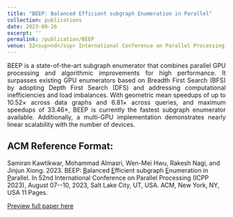 ```yaml
---
title: "BEEP: Balanced Efficient subgraph Enumeration in Parallel"
collection: publications
date: 2023-09-26
excerpt: ''
permalink: /publication/BEEP
venue: 52<sup>nd</sup> International Conference on Parallel Processing (ICPP)
---
```


<div style="text-align: justify;">
BEEP is a state-of-the-art subgraph enumerator that combines parallel GPU processing and algorithmic improvements for high performance. It surpasses existing GPU enumerators based on Breadth First Search (BFS) by adopting Depth First Search (DFS) and addressing computational inefficiencies and load imbalances. With geometric mean speedups of up to 10.52× across data graphs and 6.81× across queries, and maximum speedups of 33.46×, BEEP is currently the fastest subgraph enumerator available. Additionally, a multi-GPU implementation demonstrates nearly linear scalability with the number of devices.
</div>

## ACM Reference Format:
Samiran Kawtikwar, Mohammad Almasri, Wen-Mei Hwu, Rakesh Nagi, and Jinjun Xiong. 2023. BEEP: <u>B</u>alanced <u>E</u>fficient subgraph <u>E</u>numeration in <u>P</u>arallel. In 52nd International Conference on Parallel Processing (ICPP 2023), August 07--10, 2023, Salt Lake City, UT, USA. ACM, New York, NY, USA 11 Pages.

<p><a href="https://dl.acm.org/doi/10.1145/3605573.3605653">Preview full paper here</a></p>

